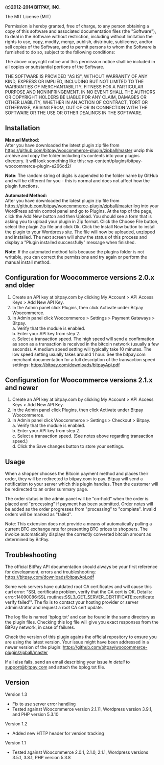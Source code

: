 <strong>(c)2012-2014 BITPAY, INC.</strong>

The MIT License (MIT)

Permission is hereby granted, free of charge, to any person obtaining a copy
of this software and associated documentation files (the "Software"), to deal
in the Software without restriction, including without limitation the rights
to use, copy, modify, merge, publish, distribute, sublicense, and/or sell
copies of the Software, and to permit persons to whom the Software is
furnished to do so, subject to the following conditions:

The above copyright notice and this permission notice shall be included in
all copies or substantial portions of the Software.

THE SOFTWARE IS PROVIDED "AS IS", WITHOUT WARRANTY OF ANY KIND, EXPRESS OR
IMPLIED, INCLUDING BUT NOT LIMITED TO THE WARRANTIES OF MERCHANTABILITY,
FITNESS FOR A PARTICULAR PURPOSE AND NONINFRINGEMENT. IN NO EVENT SHALL THE
AUTHORS OR COPYRIGHT HOLDERS BE LIABLE FOR ANY CLAIM, DAMAGES OR OTHER
LIABILITY, WHETHER IN AN ACTION OF CONTRACT, TORT OR OTHERWISE, ARISING FROM,
OUT OF OR IN CONNECTION WITH THE SOFTWARE OR THE USE OR OTHER DEALINGS IN
THE SOFTWARE.


Installation
------------
<strong>Manual Method:</strong><br />
After you have downloaded the latest plugin zip file from https://github.com/bitpay/woocommerce-plugin/zipball/master unzip this archive and copy the folder including its contents into your plugins directory.  It will look something like this: wp-content/plugins/bitpay-woocommerce-plugin-e266cd2/

<strong>Note:</strong> The random string of digits is appended to the folder name by GitHub and will be different for you - this is normal and does not affect how the plugin functions.

<strong>Automated Method:</strong><br />
After you have downloaded the latest plugin zip file from https://github.com/bitpay/woocommerce-plugin/zipball/master log into your WordPress admin control panel and go to Plugins.  At the top of the page, click the Add New button and then Upload.  You should see a form that is asking you to upload your plugin in Zip format.  Click the Choose File button, select the plugin Zip file and click Ok.  Click the Install Now button to install the plugin to your Wordpress site.  The file will now be uploaded, unzipped and installed.  The next screen will show the status of this process and display a "Plugin installed successfully" message when finished.

<strong>Note:</strong> If the automated method fails because the plugins folder is not writable, you can correct the permissions and try again or perform the manual install method.


Configuration for Woocommerce versions 2.0.x and older
-------------
1. Create an API key at bitpay.com by clicking My Account > API Access Keys > Add New API Key.
2. In the Admin panel click Plugins, then click Activate under Bitpay Woocommerce.
3. In Admin panel click Woocommerce > Settings > Payment Gateways > Bitpay.<br />
a. Verify that the module is enabled.<br />
b. Enter your API key from step 2.<br />
c. Select a transaction speed.  The high speed will send a confirmation as soon as a transaction is received in the bitcoin network (usually a few seconds).  A medium speed setting will typically take 10 minutes.  The low speed setting usually takes around 1 hour.  See the bitpay.com merchant documentation for a full description of the transaction speed settings: https://bitpay.com/downloads/bitpayApi.pdf


Configuration for Woocommerce versions 2.1.x and newer
-------------
1. Create an API key at bitpay.com by clicking My Account > API Access Keys > Add New API Key.
2. In the Admin panel click Plugins, then click Activate under Bitpay Woocommerce.
3. In Admin panel click Woocommerce > Settings > Checkout > Bitpay.<br />
a. Verify that the module is enabled.<br />
b. Enter your API key from step 2.<br />
c. Select a transaction speed. (See notes above regarding transaction speed.)<br />
d. Click the Save changes button to store your settings.


Usage
-----
When a shopper chooses the Bitcoin payment method and places their order, they will be redirected to bitpay.com to pay.  Bitpay will send a notification to your server which this plugin handles.  Then the customer will be redirected to an order summary page.  

The order status in the admin panel will be "on-hold" when the order is placed and "processing" if payment has been submitted. Order notes will be added as the order progresses from "processing" to "complete". Invalid orders will be marked as "failed".

Note: This extension does not provide a means of automatically pulling a current BTC exchange rate for presenting BTC prices to shoppers. The invoice automatically displays the correctly converted bitcoin amount as determined by BitPay.


Troubleshooting
----------------
The official BitPay API documentation should always be your first reference for development, errors and troubleshooting:
https://bitpay.com/downloads/bitpayApi.pdf

Some web servers have outdated root CA certificates and will cause this curl error: "SSL certificate problem, verify that the CA cert is OK. Details: error:14090086:SSL routines:SSL3_GET_SERVER_CERTIFICATE:certificate verify failed'".  The fix is to contact your hosting provider or server administrator and request a root CA cert update.

The log file is named 'bplog.txt' and can be found in the same directory as the plugin files.  Checking this log file will give you exact responses from the BitPay network, in case of failures.

Check the version of this plugin agains the official repository to ensure you are using the latest version. Your issue might have been addressed in a newer version of the plugin: https://github.com/bitpay/woocommerce-plugin/zipball/master

If all else fails, send an email describing your issue *in detail* to support@bitpay.com and attach the bplog.txt file.


Version
-------
Version 1.3
  - Fix to use server error handling
  - Tested against Woocommerce version 2.1.11, Wordpress version 3.9.1, and PHP version 5.3.10

Version 1.2
  - Added new HTTP header for version tracking

Version 1.1
  - Tested against Woocommerce 2.0.1, 2.1.0, 2.1.1, Wordpress versions 3.5.1, 3.8.1, PHP version 5.3.8
